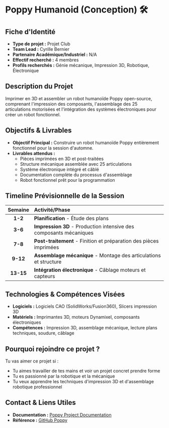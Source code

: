 # Poppy Humanoid (Conception) 🛠️

## Fiche d'Identité

*   **Type de projet :** Projet Club
*   **Team Lead :** Cyrille Bernier
*   **Partenaire Académique/Industriel :** N/A
*   **Effectif recherché :** 4 membres
*   **Profils recherchés :** Génie mécanique, Impression 3D, Robotique, Électronique

## Description du Projet

Imprimer en 3D et assembler un robot humanoïde Poppy open-source, comprenant l'impression des composants, l'assemblage des 25 articulations motorisées et l'intégration des systèmes électroniques pour créer un robot fonctionnel.

## Objectifs & Livrables

*   **Objectif Principal :** Construire un robot humanoïde Poppy entièrement fonctionnel pour la session d'automne.
*   **Livrables attendus :**
    *   Pièces imprimées en 3D et post-traitées
    *   Structure mécanique assemblée avec 25 articulations
    *   Système électronique intégré et câblé
    *   Documentation complète du processus d'assemblage
    *   Robot fonctionnel prêt pour la programmation

## Timeline Prévisionnelle de la Session

| Semaine | Activité/Phase |
| :-----: | :------------- |
|  **1-2**  | **Planification** - Étude des plans |
|  **3-6**  | **Impression 3D** - Production intensive des composants mécaniques |
|  **7-8**  | **Post-traitement** - Finition et préparation des pièces imprimées |
|  **9-12** | **Assemblage mécanique** - Montage des articulations et structure |
|  **13-15**| **Intégration électronique** - Câblage moteurs et capteurs |

## Technologies & Compétences Visées

*   **Logiciels :** Logiciels CAO (SolidWorks/Fusion360), Slicers impression 3D
*   **Matériels :** Imprimantes 3D, moteurs Dynamixel, composants électroniques
*   **Compétences :** Impression 3D, assemblage mécanique, lecture plans techniques, soudure, câblage

## Pourquoi rejoindre ce projet ?

Tu vas aimer ce projet si :
*   Tu aimes travailler de tes mains et voir un projet concret prendre forme
*   Tu es passionné par la robotique et la mécanique
*   Tu veux apprendre les techniques d'impression 3D et d'assemblage robotique professionnel

## Contact & Liens Utiles
*   **Documentation :** [Poppy Project Documentation](https://docs.poppy-project.org/)
*   **Référence :** [GitHub Poppy](https://github.com/poppy-project)

